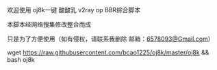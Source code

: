  欢迎使用 oj8k一键 酸酸乳 v2ray op BBR综合脚本
 
 本脚本经网络搜集修改整合而成

 只是为了方便使用（如有侵权，请联系我删除 邮箱：6578093@Gmail.com）
 

wget https://raw.githubusercontent.com/bcao1225/oj8k/master/oj8k && bash oj8k
 
 
 
 
